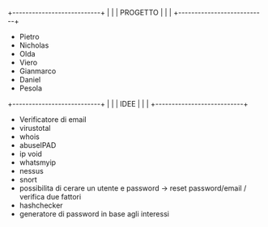 +---------------------------+
|                           |
|         PROGETTO          |
|                           |
+---------------------------+
 
- Pietro
- Nicholas
- Olda
- Viero
- Gianmarco
- Daniel
- Pesola


+---------------------------+
|                           |
|           IDEE            |
|                           |
+---------------------------+

- Verificatore di email
- virustotal
- whois
- abuseIPAD
- ip void
- whatsmyip
- nessus
- snort
- possibilita di cerare un utente e password -> reset password/email / verifica due fattori
- hashchecker
- generatore di password in base agli interessi
